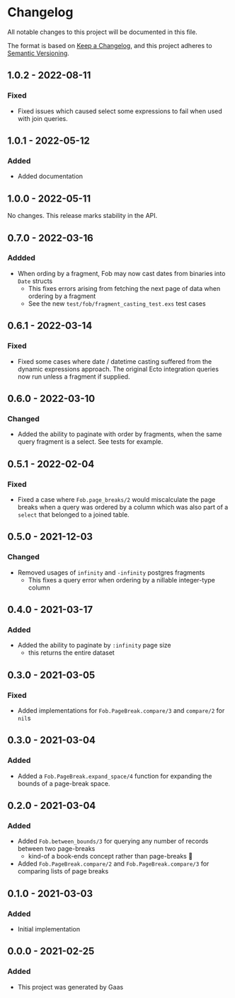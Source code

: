 # Changelog

All notable changes to this project will be documented in this file.

The format is based on [Keep a
Changelog](https://keepachangelog.com/en/1.0.0/), and this project adheres to
[Semantic Versioning](https://semver.org/spec/v2.0.0.html).

## 1.0.2 - 2022-08-11

### Fixed

- Fixed issues which caused select some expressions to fail when used with join
  queries.

## 1.0.1 - 2022-05-12

### Added

- Added documentation

## 1.0.0 - 2022-05-11

No changes. This release marks stability in the API.

## 0.7.0 - 2022-03-16

### Addded

- When ording by a fragment, Fob may now cast dates from binaries into
  `Date` structs
    - This fixes errors arising from fetching the next page of data when
      ordering by a fragment
    - See the new `test/fob/fragment_casting_test.exs` test cases

## 0.6.1 - 2022-03-14

### Fixed

- Fixed some cases where date / datetime casting suffered from the dynamic
  expressions approach. The original Ecto integration queries now run unless a
  fragment if supplied.

## 0.6.0 - 2022-03-10

### Changed

- Added the ability to paginate with order by fragments, when the same query
  fragment is a select. See tests for example.

## 0.5.1 - 2022-02-04

### Fixed

- Fixed a case where `Fob.page_breaks/2` would miscalculate the page breaks
  when a query was ordered by a column which was also part of a `select`
  that belonged to a joined table.

## 0.5.0 - 2021-12-03

### Changed

- Removed usages of `infinity` and `-infinity` postgres fragments
    - This fixes a query error when ordering by a nillable integer-type column

## 0.4.0 - 2021-03-17

### Added

- Added the ability to paginate by `:infinity` page size
    - this returns the entire dataset

## 0.3.0 - 2021-03-05

### Fixed

- Added implementations for `Fob.PageBreak.compare/3` and `compare/2` for `nil`s

## 0.3.0 - 2021-03-04

### Added

- Added a `Fob.PageBreak.expand_space/4` function for expanding the bounds of
  a page-break space.

## 0.2.0 - 2021-03-04

### Added

- Added `Fob.between_bounds/3` for querying any number of records between two
  page-breaks
    - kind-of a book-ends concept rather than page-breaks :thinking:
- Added `Fob.PageBreak.compare/2` and `Fob.PageBreak.compare/3` for comparing
  lists of page breaks

## 0.1.0 - 2021-03-03

### Added

- Initial implementation

## 0.0.0 - 2021-02-25

### Added

- This project was generated by Gaas

<!-- # Generated by Elixir.Gaas.Generators.Simple.Library.Changelog -->
